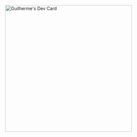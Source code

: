 <a href="https://app.daily.dev/kernelGnu"><img src="https://api.daily.dev/devcards/7aaf60e8776c4752ad886835da79690d.png?r=j0z" width="400" alt="Guilherme's Dev Card"/></a>
